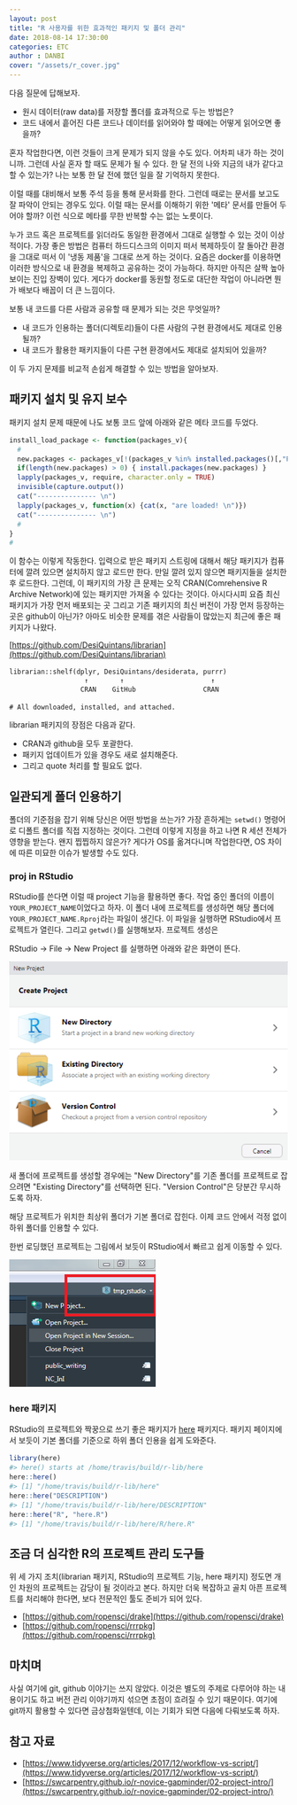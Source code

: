 ```yaml
---
layout: post
title: "R 사용자를 위한 효과적인 패키지 및 폴더 관리"
date: 2018-08-14 17:30:00
categories: ETC
author : DANBI
cover: "/assets/r_cover.jpg"
---
```


다음 질문에 답해보자.

* 원시 데이터(raw data)를 저장할 폴더를 효과적으로 두는 방법은? 
* 코드 내에서 흩어진 다른 코드나 데이터를 읽어와야 할 때에는 어떻게 읽어오면 좋을까? 

혼자 작업한다면, 이런 것들이 크게 문제가 되지 않을 수도 있다. 어차피 내가 하는 것이니까. 그런데 사실 혼자 할 때도 문제가 될 수 있다. 한 달 전의 나와 지금의 내가 같다고 할 수 있는가? 나는 보통 한 달 전에 했던 일을 잘 기억하지 못한다. 

이럴 때를 대비해서 보통 주석 등을 통해 문서화를 한다. 그런데 때로는 문서를 보고도 잘 파악이 안되는 경우도  있다. 이럴 때는 문서를 이해하기 위한 '메타' 문서를 만들어 두어야 할까? 이런 식으로 메타를 무한 반복할 수는 없는 노릇이다. 

누가 코드 혹은 프로젝트를 읽더라도 동일한 환경에서 그대로 실행할 수 있는 것이 이상적이다. 가장 좋은 방법은 컴퓨터 하드디스크의 이미지 떠서 복제하듯이 잘 돌아간 환경을 그대로 떠서 이 '냉동 제품'을 그대로 쓰게 하는 것이다. 요즘은 docker를 이용하면 이러한 방식으로 내 환경을 복제하고 공유하는 것이 가능하다. 하지만 아직은 살짝 높아 보이는 진입 장벽이 있다. 게다가   docker를 동원할 정도로 대단한 작업이 아니라면 뭔가 배보다 배꼽이 더 큰 느낌이다.  

보통 내 코드를 다른 사람과 공유할 때 문제가 되는 것은 무엇일까? 

* 내 코드가 인용하는 폴더(디렉토리)들이 다른 사람의 구현 환경에서도 제대로 인용될까? 
* 내 코드가 활용한 패키지들이 다른 구현 환경에서도 제대로 설치되어 있을까? 

이 두 가지 문제를 비교적 손쉽게 해결할 수 있는 방법을 알아보자. 

## 패키지 설치 및 유지 보수 

패키지 설치 문제 때문에 나도 보통 코드 앞에 아래와 같은 메타 코드를 두었다. 

```r
install_load_package <- function(packages_v){
  #
  new.packages <- packages_v[!(packages_v %in% installed.packages()[,"Package"])]
  if(length(new.packages) > 0) { install.packages(new.packages) } 
  lapply(packages_v, require, character.only = TRUE)
  invisible(capture.output())
  cat("--------------- \n")
  lapply(packages_v, function(x) {cat(x, "are loaded! \n")})
  cat("--------------- \n")
  #
}
#
```

이 함수는 이렇게 작동한다. 입력으로 받은 패키지 스트링에 대해서 해당 패키지가 컴퓨터에 깔려 있으면 설치하지 않고 로드만 한다. 만일 깔려 있지 않으면 패키지들을 설치한 후 로드한다. 그런데, 이 패키지의 가장 큰 문제는 오직 CRAN(Comrehensive R Archive Network)에 있는 패키지만 가져올 수 있다는 것이다. 아시다시피 요즘 최신 패키지가 가장 먼저 배포되는 곳 그리고 기존 패키지의 최신 버전이 가장 먼저 등장하는 곳은 github이 아닌가? 아마도 비슷한 문제를 겪은 사람들이 많았는지 최근에 좋은 패키지가 나왔다. 

[https://github.com/DesiQuintans/librarian](https://github.com/DesiQuintans/librarian)

```{r}
librarian::shelf(dplyr, DesiQuintans/desiderata, purrr)
                   ↑        ↑                      ↑
                  CRAN    GitHub                 CRAN

# All downloaded, installed, and attached.
```

librarian 패키지의 장점은 다음과 같다. 
* CRAN과 github을 모두 포괄한다. 
* 패키지 업데이트가 있을 경우도 새로 설치해준다. 
* 그리고 quote 처리를 할 필요도 없다. 

## 일관되게 폴더 인용하기 

폴더의 기준점을 잡기 위해 당신은 어떤 방법을 쓰는가? 가장 흔하게는 `setwd()` 명령어로 디폴트 폴더를 직접 지정하는 것이다. 그런데 이렇게 지정을 하고 나면  R 세션 전체가 영향을 받는다. 왠지 찝찝하지 않은가? 게다가 OS를 옮겨다니며 작업한다면, OS 차이에 따른 미묘한 이슈가 발생할 수도 있다.  

### proj in RStudio 
RStudio를 쓴다면 이럴 때 project 기능을 활용하면 좋다. 작업 중인 폴더의 이름이 `YOUR_PROJECT_NAME`이었다고 하자. 이 폴더 내에 프로젝트를 생성하면 해당 폴더에 `YOUR_PROJECT_NAME.Rproj`라는 파일이 생긴다. 이 파일을 실행하면 RStudio에서 프로젝트가 열린다. 그리고 `getwd()`를 실행해보자. 프로젝트 생성은 

RStudio &rarr; File &rarr; New Project 를 실행하면 아래와 같은 화면이 뜬다. 

![](/assets/etc/head-of-r/preamble_1.PNG)

새 폴더에 프로젝트를 생성할 경우에는 "New Directory"를 기존 폴더를 프로젝트로 잡으려면 "Existing Directory"를 선택하면 된다. "Version Control"은 당분간 무시하도록 하자. 

해당 프로젝트가 위치한 최상위 폴더가 기본 폴더로 잡힌다. 이제 코드 안에서 걱정 없이 하위 폴더를 인용할 수 있다. 

한번 로딩했던 프로젝트는 그림에서 보듯이 RStudio에서 빠르고 쉽게 이동할 수 있다. 

![](/assets/etc/head-of-r/preamble_2.PNG)

### here 패키지

RStudio의 프로젝트와 짝꿍으로 쓰기 좋은 패키지가 [here](https://github.com/r-lib/here) 패키지다.  패키지 페이지에서 보듯이 기본 폴더를 기준으로 하위 폴더 인용을 쉽게 도와준다. 

```r
library(here)
#> here() starts at /home/travis/build/r-lib/here
here::here()
#> [1] "/home/travis/build/r-lib/here"
here::here("DESCRIPTION")
#> [1] "/home/travis/build/r-lib/here/DESCRIPTION"
here::here("R", "here.R")
#> [1] "/home/travis/build/r-lib/here/R/here.R"
```

## 조금 더 심각한 R의 프로젝트 관리 도구들 

위 세 가지 조치(librarian 패키지, RStudio의 프로젝트 기능, here 패키지) 정도면 개인 차원의 프로젝트는 감당이 될 것이라고 본다. 하지만 더욱 복잡하고 골치 아픈 프로젝트를 처리해야 한다면, 보다 전문적인 툴도 준비가 되어 있다. 

* [https://github.com/ropensci/drake](https://github.com/ropensci/drake)
* [https://github.com/ropensci/rrrpkg](https://github.com/ropensci/rrrpkg)

## 마치며 

사실 여기에 git, github 이야기는 쓰지 않았다. 이것은 별도의 주제로 다루어야 하는 내용이기도 하고 버전 관리 이야기까지 섞으면 초점이 흐려질 수 있기 때문이다. 여기에 git까지 활용할 수 있다면 금상첨화일텐데, 이는 기회가 되면 다음에 다뤄보도록 하자. 

## 참고 자료 

* [https://www.tidyverse.org/articles/2017/12/workflow-vs-script/](https://www.tidyverse.org/articles/2017/12/workflow-vs-script/)
* [https://swcarpentry.github.io/r-novice-gapminder/02-project-intro/](https://swcarpentry.github.io/r-novice-gapminder/02-project-intro/)
